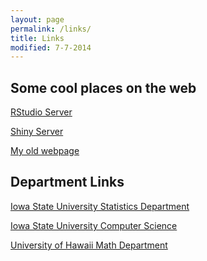 ```yaml
---
layout: page
permalink: /links/
title: Links
modified: 7-7-2014
---
```


Some cool places on the web
-------
[RStudio Server](http://alshum.com:8787)


[Shiny Server](http://alshum.com:3838)


[My old webpage](http://ashum.public.iastate.edu/)

Department Links
-------
[Iowa State University Statistics Department](http://www.stat.iastate.edu/)


[Iowa State University Computer Science](http://www.cs.iastate.edu/)


[University of Hawaii Math Department](http://math.hawaii.edu/)